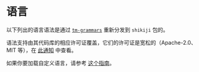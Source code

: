 # 语言

以下列出的语言语法是通过 [`tm-grammars`](https://github.com/antfu/textmate-grammars-themes/tree/main/packages/tm-grammars) 重新分发到 `shikiji` 包的。

<LanguagesList />

语法支持由其代码库的相应许可证覆盖，它们的许可证是宽松的（Apache-2.0、MIT 等），在 [此通知](https://github.com/antfu/textmate-grammars-themes/blob/main/packages/tm-grammars/NOTICE) 中查看。

如果你要加载自定义语言，请参考 [这个指南](/zh/guide/load-lang)。
